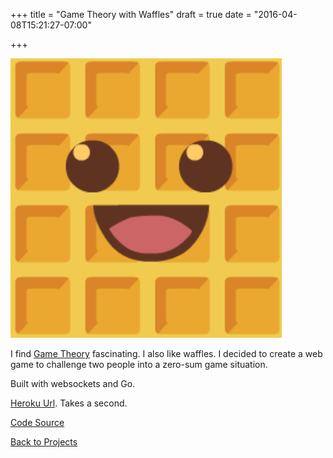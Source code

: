 +++
title = "Game Theory with Waffles"
draft = true
date = "2016-04-08T15:21:27-07:00"

+++

![waffles](/img/projects/waffles.png)

I find [Game Theory](https://en.wikipedia.org/wiki/Game_theory) fascinating. I also like waffles.
I decided to create a web game to challenge two people into a zero-sum game situation.

Built with websockets and Go.

[Heroku Url](https://waffles-game-theory.herokuapp.com/). Takes a second.

[Code Source](https://github.com/berto/waffles-game-theory)

[Back to Projects](/projects)

